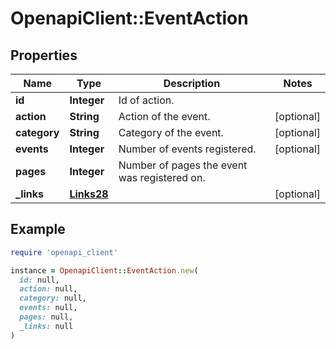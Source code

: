 # OpenapiClient::EventAction

## Properties

| Name | Type | Description | Notes |
| ---- | ---- | ----------- | ----- |
| **id** | **Integer** | Id of action. |  |
| **action** | **String** | Action of the event. | [optional] |
| **category** | **String** | Category of the event. | [optional] |
| **events** | **Integer** | Number of events registered. | [optional] |
| **pages** | **Integer** | Number of pages the event was registered on. |  |
| **_links** | [**Links28**](Links28.md) |  | [optional] |

## Example

```ruby
require 'openapi_client'

instance = OpenapiClient::EventAction.new(
  id: null,
  action: null,
  category: null,
  events: null,
  pages: null,
  _links: null
)
```

